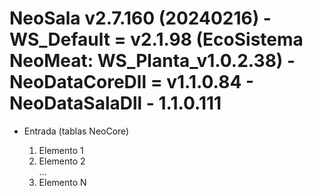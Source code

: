 # NeoSala v2.7.160 (20240216) - WS_Default = v2.1.98 (EcoSistema NeoMeat: WS_Planta_v1.0.2.38) - NeoDataCoreDll = v1.1.0.84 - NeoDataSalaDll - 1.1.0.111	

- Entrada (tablas NeoCore)
  <p>
	<ol>
 	 <li>Elemento 1</li>
  	<li>Elemento 2</li>
  		...
  	<li>Elemento N</li>
	</ol>
  </p>
